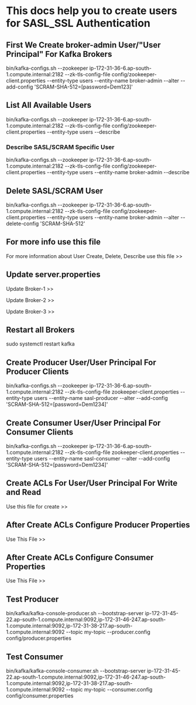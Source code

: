 # This docs help you to create users for SASL_SSL Authentication

## **First We Create broker-admin User/"User Principal" For Kafka Brokers**

bin/kafka-configs.sh --zookeeper ip-172-31-36-6.ap-south-1.compute.internal:2182 --zk-tls-config-file config/zookeeper-client.properties --entity-type users --entity-name broker-admin --alter --add-config 'SCRAM-SHA-512=[password=Dem123]'

## **List All Available Users**

bin/kafka-configs.sh --zookeeper ip-172-31-36-6.ap-south-1.compute.internal:2182 --zk-tls-config-file config/zookeeper-client.properties --entity-type users --describe

### **Describe SASL/SCRAM Specific User**

bin/kafka-configs.sh --zookeeper ip-172-31-36-6.ap-south-1.compute.internal:2182 --zk-tls-config-file config/zookeeper-client.properties --entity-type users --entity-name broker-admin --describe

## **Delete SASL/SCRAM User**

bin/kafka-configs.sh --zookeeper ip-172-31-36-6.ap-south-1.compute.internal:2182 --zk-tls-config-file config/zookeeper-client.properties --entity-type users --entity-name broker-admin --alter --delete-config 'SCRAM-SHA-512'

## For more info use this file

For more information about User Create, Delete, Describe use this file >> [](./README.md)

## Update server.properties

Update Broker-1 >> [](./server-0.properties)

Update Broker-2 >> [](./server-1.properties)

Update Broker-3 >> [](./server-2.properties)

## Restart all Brokers

sudo systemctl restart kafka

## **Create Producer User/User Principal For Producer Clients**

bin/kafka-configs.sh --zookeeper ip-172-31-36-6.ap-south-1.compute.internal:2182 --zk-tls-config-file zookeeper-client.properties --entity-type users --entity-name sasl-producer --alter --add-config 'SCRAM-SHA-512=[password=Dem1234]'

## **Create Consumer User/User Principal For Consumer Clients**

bin/kafka-configs.sh --zookeeper ip-172-31-36-6.ap-south-1.compute.internal:2182 --zk-tls-config-file zookeeper-client.properties --entity-type users --entity-name sasl-consumer --alter --add-config 'SCRAM-SHA-512=[password=Dem1234]'

## **Create ACLs For User/User Principal For Write and Read**

Use this file for create >> [](./create-acls.md)

## **After Create ACLs Configure Producer Properties**

Use This File >> [](./producer.properties)

## **After Create ACLs Configure Consumer Properties**

Use This File >> [](./consumer.properties)

## **Test Producer**

bin/kafka/kafka-console-producer.sh --bootstrap-server ip-172-31-45-22.ap-south-1.compute.internal:9092,ip-172-31-46-247.ap-south-1.compute.internal:9092,ip-172-31-38-217.ap-south-1.compute.internal:9092 --topic my-topic --producer.config config/producer.properties

## **Test Consumer**

bin/kafka/kafka-console-consumer.sh --bootstrap-server ip-172-31-45-22.ap-south-1.compute.internal:9092,ip-172-31-46-247.ap-south-1.compute.internal:9092,ip-172-31-38-217.ap-south-1.compute.internal:9092 --topic my-topic --consumer.config config/consumer.properties
